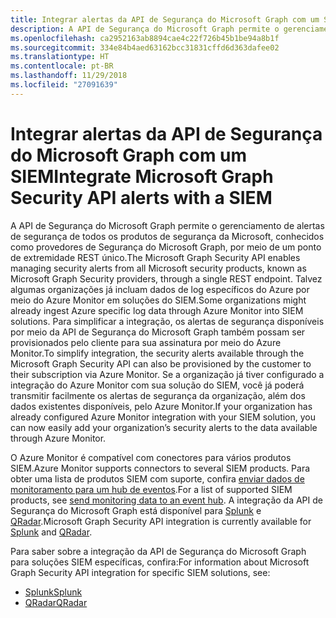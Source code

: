 ```yaml
---
title: Integrar alertas da API de Segurança do Microsoft Graph com um SIEM
description: A API de Segurança do Microsoft Graph permite o gerenciamento de alertas de segurança de todos os produtos de segurança da Microsoft, conhecidos como provedores de Segurança do Microsoft Graph, por meio de um ponto de extremidade REST único. Talvez algumas organizações já incluam dados de log específicos do Azure por meio do Azure Monitor em soluções do SIEM. Para simplificar a integração, os alertas de segurança disponíveis por meio da API de Segurança do Microsoft Graph também possam ser provisionados pelo cliente para sua assinatura por meio do Azure Monitor. Se a organização já tiver configurado a integração do Azure Monitor com sua solução do SIEM, você já poderá transmitir facilmente os alertas de segurança da organização, além dos dados existentes disponíveis, pelo Azure Monitor.
ms.openlocfilehash: ca2952163ab8894cae4c22f726b45b1be94a8b1f
ms.sourcegitcommit: 334e84b4aed63162bcc31831cffd6d363dafee02
ms.translationtype: HT
ms.contentlocale: pt-BR
ms.lasthandoff: 11/29/2018
ms.locfileid: "27091639"
---
```

# <a name="integrate-microsoft-graph-security-api-alerts-with-a-siem"></a><span data-ttu-id="48b07-106">Integrar alertas da API de Segurança do Microsoft Graph com um SIEM</span><span class="sxs-lookup"><span data-stu-id="48b07-106">Integrate Microsoft Graph Security API alerts with a SIEM</span></span>

<span data-ttu-id="48b07-107">A API de Segurança do Microsoft Graph permite o gerenciamento de alertas de segurança de todos os produtos de segurança da Microsoft, conhecidos como provedores de Segurança do Microsoft Graph, por meio de um ponto de extremidade REST único.</span><span class="sxs-lookup"><span data-stu-id="48b07-107">The Microsoft Graph Security API enables managing security alerts from all Microsoft security products, known as Microsoft Graph Security providers, through a single REST endpoint.</span></span> <span data-ttu-id="48b07-108">Talvez algumas organizações já incluam dados de log específicos do Azure por meio do Azure Monitor em soluções do SIEM.</span><span class="sxs-lookup"><span data-stu-id="48b07-108">Some organizations might already ingest Azure specific log data through Azure Monitor into SIEM solutions.</span></span> <span data-ttu-id="48b07-109">Para simplificar a integração, os alertas de segurança disponíveis por meio da API de Segurança do Microsoft Graph também possam ser provisionados pelo cliente para sua assinatura por meio do Azure Monitor.</span><span class="sxs-lookup"><span data-stu-id="48b07-109">To simplify integration, the security alerts available through the Microsoft Graph Security API can also be provisioned by the customer to their subscription via Azure Monitor.</span></span> <span data-ttu-id="48b07-110">Se a organização já tiver configurado a integração do Azure Monitor com sua solução do SIEM, você já poderá transmitir facilmente os alertas de segurança da organização, além dos dados existentes disponíveis, pelo Azure Monitor.</span><span class="sxs-lookup"><span data-stu-id="48b07-110">If your organization has already configured Azure Monitor integration with your SIEM solution, you can now easily add your organization’s security alerts to the data available through Azure Monitor.</span></span>

<span data-ttu-id="48b07-111">O Azure Monitor é compatível com conectores para vários produtos SIEM.</span><span class="sxs-lookup"><span data-stu-id="48b07-111">Azure Monitor supports connectors to several SIEM products.</span></span> <span data-ttu-id="48b07-112">Para obter uma lista de produtos SIEM com suporte, confira [enviar dados de monitoramento para um hub de eventos](https://docs.microsoft.com/pt-BR/azure/monitoring-and-diagnostics/monitor-stream-monitoring-data-event-hubs#what-can-i-do-with-the-monitoring-data-being-sent-to-my-event-hub).</span><span class="sxs-lookup"><span data-stu-id="48b07-112">For a list of supported SIEM products, see [send monitoring data to an event hub](https://docs.microsoft.com/pt-BR/azure/monitoring-and-diagnostics/monitor-stream-monitoring-data-event-hubs#what-can-i-do-with-the-monitoring-data-being-sent-to-my-event-hub).</span></span> <span data-ttu-id="48b07-113">A integração da API de Segurança do Microsoft Graph está disponível para [Splunk](https://splunkbase.splunk.com/) e [QRadar](https://www.ibm.com/us-en/marketplace/ibm-qradar-siem).</span><span class="sxs-lookup"><span data-stu-id="48b07-113">Microsoft Graph Security API integration is currently available for [Splunk](https://splunkbase.splunk.com/) and [QRadar](https://www.ibm.com/us-en/marketplace/ibm-qradar-siem).</span></span>

<span data-ttu-id="48b07-114">Para saber sobre a integração da API de Segurança do Microsoft Graph para soluções SIEM específicas, confira:</span><span class="sxs-lookup"><span data-stu-id="48b07-114">For information about Microsoft Graph Security API integration for specific SIEM solutions, see:</span></span>

- [<span data-ttu-id="48b07-115">Splunk</span><span class="sxs-lookup"><span data-stu-id="48b07-115">Splunk</span></span>](security-splunk-siemintegration.md)
- [<span data-ttu-id="48b07-116">QRadar</span><span class="sxs-lookup"><span data-stu-id="48b07-116">QRadar</span></span>](security-qradar-siemintegration.md)
